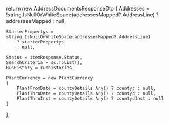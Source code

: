 return new AddressDocumentsResponseDto
{
    Addresses = !string.IsNullOrWhiteSpace(addressesMapped?.AddressLine) 
        ? addressesMapped 
        : null,

    StarterPropertys = string.IsNullOrWhiteSpace(addressesMapped?.AddressLine) 
        ? starterPropertys 
        : null,

    Status = itemResponse.Status,
    SearchCriteria = sc.ToList(),
    RunHistory = runhistories,

    PlantCurrency = new PlantCurrency
    {
        PlantFromDate = countyDetails.Any() ? countyc : null,
        PlantThruDate = countyDetails.Any() ? countyd : null,
        PlantThruInst = countyDetails.Any() ? countydInst : null
    }
};
